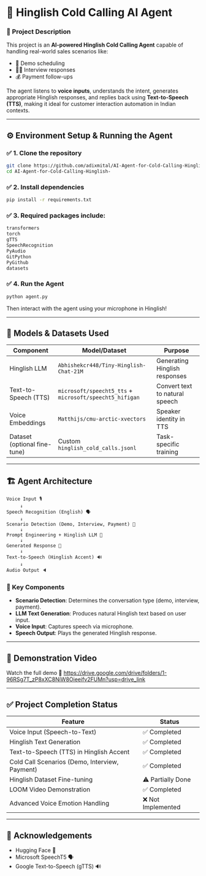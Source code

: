 # 🚀 Hinglish Cold Calling AI Agent

### 📜 Project Description

This project is an **AI-powered Hinglish Cold Calling Agent** capable of handling real-world sales scenarios like:

- 📅 Demo scheduling
- 🧑‍💼 Interview responses
- 💰 Payment follow-ups

The agent listens to **voice inputs**, understands the intent, generates appropriate Hinglish responses, and replies back using **Text-to-Speech (TTS)**, making it ideal for customer interaction automation in Indian contexts.

---

## ⚙️ Environment Setup & Running the Agent

### ✅ 1. Clone the repository

```bash
git clone https://github.com/adixmital/AI-Agent-for-Cold-Calling-Hinglish-.git
cd AI-Agent-for-Cold-Calling-Hinglish-

```

### ✅ 2. Install dependencies

```bash
pip install -r requirements.txt
```

### ✅ 3. Required packages include:

```bash
transformers
torch
gTTS
SpeechRecognition
PyAudio
GitPython
PyGithub
datasets
```

### ✅ 4. Run the Agent

```bash
python agent.py
```

Then interact with the agent using your microphone in Hinglish!

---

## 🧠 Models & Datasets Used

| Component                    | Model/Dataset                                           | Purpose                        |
| ---------------------------- | ------------------------------------------------------- | ------------------------------ |
| Hinglish LLM                 | `Abhishekcr448/Tiny-Hinglish-Chat-21M`                  | Generating Hinglish responses  |
| Text-to-Speech (TTS)         | `microsoft/speecht5_tts` + `microsoft/speecht5_hifigan` | Convert text to natural speech |
| Voice Embeddings             | `Matthijs/cmu-arctic-xvectors`                          | Speaker identity in TTS        |
| Dataset (optional fine-tune) | Custom `hinglish_cold_calls.jsonl`                      | Task-specific training         |

---

## 🏗️ Agent Architecture

```
Voice Input 🎙️  
     ↓  
Speech Recognition (English) 🗣️  
     ↓  
Scenario Detection (Demo, Interview, Payment) 🧠  
     ↓  
Prompt Engineering + Hinglish LLM 🔄  
     ↓  
Generated Response 📝  
     ↓  
Text-to-Speech (Hinglish Accent) 🔊  
     ↓  
Audio Output 🔈  
```

### 🔑 Key Components

- **Scenario Detection**: Determines the conversation type (demo, interview, payment).
- **LLM Text Generation**: Produces natural Hinglish text based on user input.
- **Voice Input**: Captures speech via microphone.
- **Speech Output**: Plays the generated Hinglish response.

---

## 🎥 Demonstration Video

Watch the full demo
🔗 https://drive.google.com/drive/folders/1-96RSg7T_zP8xXC8NiW8Oieeifv2FUMn?usp=drive_link

---

## ✅ Project Completion Status

| Feature                                        | Status            |
| ---------------------------------------------- | ----------------- |
| Voice Input (Speech-to-Text)                   | ✅ Completed       |
| Hinglish Text Generation                       | ✅ Completed       |
| Text-to-Speech (TTS) in Hinglish Accent        | ✅ Completed       |
| Cold Call Scenarios (Demo, Interview, Payment) | ✅ Completed       |
| Hinglish Dataset Fine-tuning                   | ⚠️ Partially Done |
| LOOM Video Demonstration                       | ✅ Completed       |
| Advanced Voice Emotion Handling                | ❌ Not Implemented |

---

## 🙏 Acknowledgements

- Hugging Face 🤗
- Microsoft SpeechT5 🗣️
- Google Text-to-Speech (gTTS) 🔊

